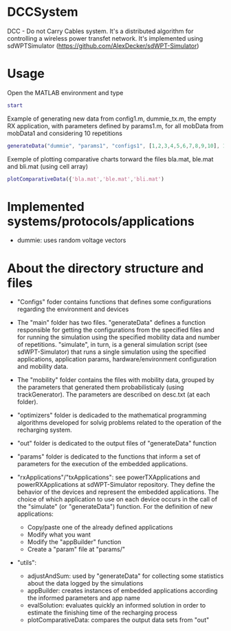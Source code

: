 # DCCSystem
DCC - Do not Carry Cables system. It's a distributed algorithm for controlling a wireless power transfet network. It's implemented using sdWPTSimulator (https://github.com/AlexDecker/sdWPT-Simulator)

# Usage
Open the MATLAB environment and type 
```Matlab
start
```
Example of generating new data from config1.m, dummie\_tx.m, the empty RX application, with parameters defined by params1.m, for all mobData from mobData1 and considering 10 repetitions
```Matlab
generateData("dummie", "params1", "configs1", [1,2,3,4,5,6,7,8,9,10], 10)
```
Exemple of plotting comparative charts torward the files bla.mat, ble.mat and bli.mat (using cell array)
```Matlab
plotComparativeData({'bla.mat','ble.mat','bli.mat')
```

# Implemented systems/protocols/applications
 * dummie: uses random voltage vectors

# About the directory structure and files

 * "Configs" foder contains functions that defines some configurations regarding the environment and devices

 * The "main" folder has two files. "generateData" defines a function responsible for getting the configurations from the specified files and for running the simulation using the specified mobility data and number of repetitions. "simulate", in turn, is a general simulation script (see sdWPT-Simulator) that runs a single simulation using the specified applications, application params, hardware/environment configuration and mobility data.

 * The "mobility" folder contains the files with mobility data, grouped by the parameters that generated them probabilisticaly (using trackGenerator). The parameters are described on desc.txt (at each folder).

 * "optimizers" folder is dedicaded to the mathematical programming algorithms developed for solvig problems related to the operation of the recharging system.

 * "out" folder is dedicated to the output files of "generateData" function

 * "params" folder is dedicated to the functions that inform a set of parameters for the execution of the embedded applications.

 * "rxApplications"/"txApplications": see powerTXApplications and powerRXApplications at sdWPT-Simulator repository. They define the behavior of the devices and represent the embedded applications. The choice of which application to use on each device occurs in the call of the "simulate" (or "generateData") function. For the definition of new applications: 
 	* Copy/paste one of the already defined applications
	* Modify what you want
	* Modify the "appBuilder" function
	* Create a "param" file at "params/"

 * "utils":
 	* adjustAndSum: used by "generateData" for collecting some statistics about the data logged by the simulations
	* appBuilder: creates instances of embedded applications according the informed parameters and app name
	* evalSolution: evaluates quickly an informed solution in order to estimate the finishing time of the recharging process
	* plotComparativeData: compares the output data sets from "out"
